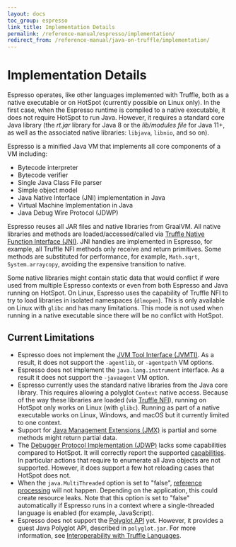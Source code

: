 ```yaml
---
layout: docs
toc_group: espresso
link_title: Implementation Details
permalink: /reference-manual/espresso/implementation/
redirect_from: /reference-manual/java-on-truffle/implementation/
---
```


# Implementation Details

Espresso operates, like other languages implemented with Truffle, both as a native executable or on HotSpot (currently possible on Linux only).
In the first case, when the Espresso runtime is compiled to a native executable, it does not require HotSpot to run Java.
However, it requires a standard core Java library (the _rt.jar_ library for Java 8 or the _lib/modules file_ for Java 11+, as well as the associated native libraries: `libjava`, `libnio`, and so on).

Espresso is a minified Java VM that implements all core components of a VM including:
* Bytecode interpreter
* Bytecode verifier
* Single Java Class File parser
* Simple object model
* Java Native Interface (JNI) implementation in Java
* Virtual Machine Implementation in Java
* Java Debug Wire Protocol (JDWP)

Espresso reuses all JAR files and native libraries from GraalVM.
All native libraries and methods are loaded/accessed/called via [Truffle Native Function Interface (JNI)](../../../truffle/docs/NFI.md).
JNI handles are implemented in Espresso, for example, all Truffle NFI methods only receive and return primitives.
Some methods are substituted for performance, for example, `Math.sqrt`, `System.arraycopy`, avoiding the expensive transition to native.

Some native libraries might contain static data that would conflict if were used from multiple Espresso contexts or even from both Espresso and Java running on HotSpot.
On Linux, Espresso uses the capability of Truffle NFI to try to load libraries in isolated namespaces (`dlmopen`). This is only available on Linux with `glibc` and has many limitations.
This mode is not used when running in a native executable since there will be no conflict with HotSpot.

## Current Limitations

* Espresso does not implement the [JVM Tool Interface (JVMTI)](https://docs.oracle.com/en/java/javase/25/docs/specs/jvmti.html). As a result, it does not support the `-agentlib`, or `-agentpath` VM options.
* Espresso does not implement the `java.lang.instrument` interface. As a result it does not support the `-javaagent` VM option.
* Espresso currently uses the standard native libraries from the Java core library. This requires allowing a polyglot `Context` native access. Because of the way these libraries are loaded (via [Truffle NFI](../../../truffle/docs/NFI.md)), running on HotSpot only works on Linux (with `glibc`). Running as part of a native executable works on Linux, Windows, and macOS but it currently limited to one context.
* Support for [Java Management Extensions (JMX)](https://docs.oracle.com/javase/tutorial/jmx/index.html) is partial and some methods might return partial data.
* The [Debugger Protocol Implementation (JDWP)](https://docs.oracle.com/javase/8/docs/technotes/guides/jpda/jdwp-spec.html) lacks some capabilities compared to HotSpot. It will correctly report the supported [capabilities](https://docs.oracle.com/javase/8/docs/platform/jpda/jdwp/jdwp-protocol.html#JDWP_VirtualMachine_Capabilities). In particular actions that require to enumerate all Java objects are not supported. However, it does support a few hot reloading cases that HotSpot does not.
* When the `java.MultiThreaded` option is set to "false", [reference processing](https://docs.oracle.com/en/java/javase/25/docs/api/java.base/java/lang/ref/package-summary.html) will not happen. Depending on the application, this could create resource leaks. Note that this option is set to "false" automatically if Espresso runs in a context where a single-threaded language is enabled (for example, JavaScript).
* Espresso does not support the [Polyglot API](https://www.graalvm.org/sdk/javadoc/org/graalvm/polyglot/package-summary.html) yet. However, it provides a guest Java Polyglot API, described in `polyglot.jar`. For more information, see [Interoperability with Truffle Languages](Interoperability.md).